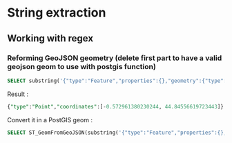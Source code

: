 # String extraction

## Working with regex

### Reforming GeoJSON geometry (delete first part to have a valid geojson geom to use with postgis function)

```sql
SELECT substring('{"type":"Feature","properties":{},"geometry":{"type":"Point","coordinates":[-0.572961380230244, 44.84556619723443]}}' from '{"type":"[^F].*[]]}');
```
Result :

```sql
{"type":"Point","coordinates":[-0.572961380230244, 44.84556619723443]}
```
Convert it in a PostGIS geom :

```sql
SELECT ST_GeomFromGeoJSON(substring('{"type":"Feature","properties":{},"geometry":{"type":"Point","coordinates":[-0.572961380230244, 44.84556619723443]}}' from '{"type":"[^F].*[]]}')) AS geom;
```